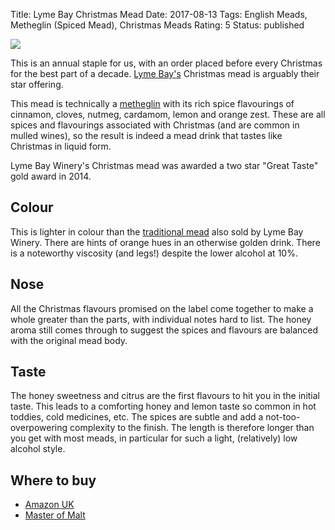 Title: Lyme Bay Christmas Mead
Date: 2017-08-13
Tags: English Meads, Metheglin (Spiced Mead), Christmas Meads
Rating: 5
Status: published

![](//ws-eu.amazon-adsystem.com/widgets/q?_encoding=UTF8&ASIN=B00F2IYEX4&Format=_SL250_&ID=AsinImage&MarketPlace=GB&ServiceVersion=20070822&WS=1&tag=traditionalmead-21)

This is an annual staple for us, with an order placed before every
Christmas for the best part of a decade. [Lyme Bay's](/lyme-bay-winery/) Christmas mead is
arguably their star offering.

<!-- PELICAN_END_SUMMARY -->

This mead is technically a [metheglin](/metheglin/) with its rich
spice flavourings of cinnamon, cloves, nutmeg, cardamom, lemon and
orange zest. These are all spices and flavourings associated with
Christmas (and are common in mulled wines), so the result is indeed a
mead drink that tastes like Christmas in liquid form.

Lyme Bay Winery's Christmas mead was awarded a two star "Great Taste"
gold award in 2014.

## Colour

This is lighter in colour than
the [traditional mead](/lyme-bay-traditional/) also sold by Lyme Bay
Winery. There are hints of orange hues in an otherwise golden
drink. There is a noteworthy viscosity (and legs!) despite the lower
alcohol at 10%.

## Nose

All the Christmas flavours promised on the label come together to make
a whole greater than the parts, with individual notes hard to
list. The honey aroma still comes through to suggest the spices and
flavours are balanced with the original mead body.

## Taste

The honey sweetness and citrus are the first flavours to hit you in
the initial taste. This leads to a comforting honey and lemon taste so
common in hot toddies, cold medicines, etc. The spices are subtle and
add a not-too-overpowering complexity to the finish. The length is
therefore longer than you get with most meads, in particular for such
a light, (relatively) low alcohol style.

## Where to buy

* [Amazon UK](https://www.amazon.co.uk/Christmas-Mead-Lyme-Bay-Bottle/dp/B00F2IYEX4/ref=as_li_ss_tl?ie=UTF8&qid=1502654839&sr=8-1&keywords=lyme+bay+christmas+mead&linkCode=ll1&tag=traditionalmead-21&linkId=b72fd0c6c62c9bfe6f1fcc819402ae51)
* [Master of Malt](https://www.masterofmalt.com/mead/lyme-bay-winery/christmas-mead-lyme-bay-winery-mead/?srh=1)

